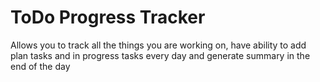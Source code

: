 # ToDo Progress Tracker

Allows you to track all the things you are working on, have ability to add plan tasks and in progress tasks every day and generate summary in the end of the day